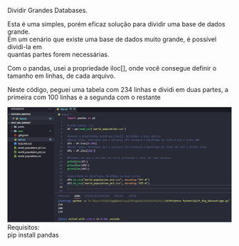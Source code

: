 Dividir Grandes Databases.

Esta é uma simples, porém eficaz solução para dividir uma base de dados grande.<br>
Em um cenário que existe uma base de dados muito grande, é possível dividi-la em <br>
quantas partes forem necessárias.

Com o pandas, usei a propriedade iloc[], onde você consegue definir o tamanho em linhas, de
cada arquivo.

Neste código, peguei uma tabela com 234 linhas e dividi em duas partes, a primeira com 100 linhas
e a segunda com o restante

<img src='https://github.com/guilhermebrumatti/guilhermebrumatti/blob/main/split_bit_databases_print1.jpg' />
<br>
Requisitos:<br>
pip install pandas
